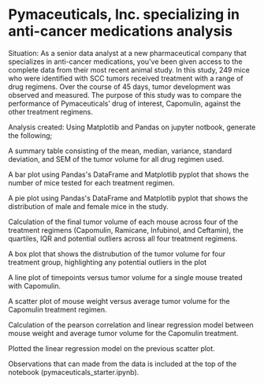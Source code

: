 # Pymaceuticals, Inc. specializing in anti-cancer medications analysis

Situation: As a senior data analyst at a new pharmaceutical company that specializes in anti-cancer medications,
you've been given access to the complete data from their most recent animal study. 
In this study, 249 mice who were identified with SCC tumors received treatment with a range of drug regimens. Over the course of 45 days, 
tumor development was observed and measured.
The purpose of this study was to compare the performance of Pymaceuticals’ drug of interest, Capomulin, against the other treatment regimens.

Analysis created: 
Using Matplotlib and Pandas on jupyter notbook, generate the following;

A summary table consisting of the mean, median, variance, standard deviation, and SEM of the tumor volume for all drug regimen used.

A bar plot using Pandas's DataFrame and Matplotlib pyplot that shows the number of mice tested for each treatment regimen.

A pie plot using Pandas's DataFrame and Matplotlib pyplot that shows the distribution of male and female mice in the study.

Calculation of the final tumor volume of each mouse across four of the treatment regimens (Capomulin, Ramicane, Infubinol, and Ceftamin), the quartiles, IQR and potential outliers across all four treatment regimens.

A box plot that shows the distrubution of the tumor volume for four treatment group, highlighting any potential outliers in the plot 

A line plot of timepoints versus tumor volume for a single mouse treated with Capomulin.

A scatter plot of mouse weight versus average tumor volume for the Capomulin treatment regimen.

Calculation of the pearson correlation and linear regression model between mouse weight and average tumor volume for the Capomulin treatment.

Plotted the linear regression model on the previous scatter plot.

Observations that can made from the data is included at the top of the notebook (pymaceuticals_starter.ipynb).

